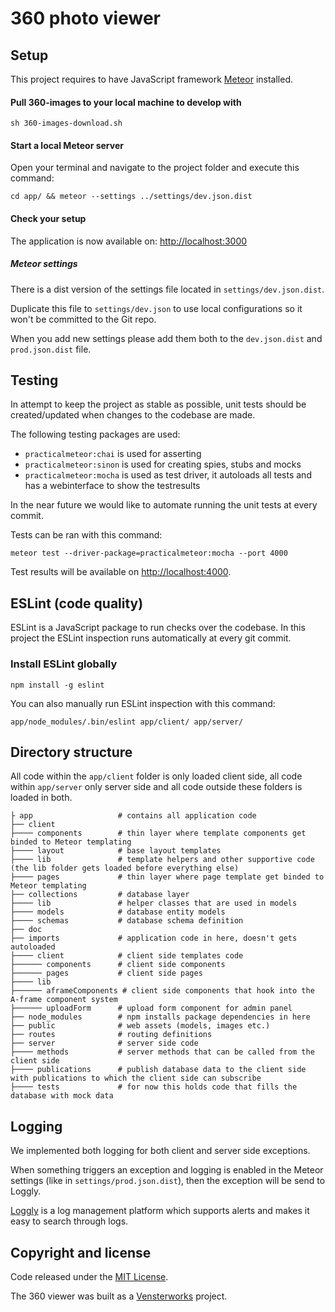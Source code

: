 # 360 photo viewer

## Setup

This project requires to have JavaScript framework [Meteor](https://www.meteor.com/install) installed.

#### Pull 360-images to your local machine to develop with

```
sh 360-images-download.sh
```

#### Start a local Meteor server

Open your terminal and navigate to the project folder and execute this command:
```
cd app/ && meteor --settings ../settings/dev.json.dist
```

#### Check your setup

The application is now available on: [http://localhost:3000](http://localhost:3000)

##### Meteor settings

There is a dist version of the settings file located in ``settings/dev.json.dist``. 

Duplicate this file to ``settings/dev.json`` to use local configurations so it won't be committed to the Git repo.

When you add new settings please add them both to the ``dev.json.dist`` and ``prod.json.dist`` file.


## Testing

In attempt to keep the project as stable as possible, unit tests should be created/updated when changes to the codebase are made.

The following testing packages are used:

* ``practicalmeteor:chai`` is used for asserting
* ``practicalmeteor:sinon`` is used for creating spies, stubs and mocks
* ``practicalmeteor:mocha`` is used as test driver, it autoloads all tests and has a webinterface to show the testresults

In the near future we would like to automate running the unit tests at every commit.

Tests can be ran with this command:

```
meteor test --driver-package=practicalmeteor:mocha --port 4000
```

Test results will be available on [http://localhost:4000](http://localhost:4000).


## ESLint (code quality)

ESLint is a JavaScript package to run checks over the codebase. In this project the ESLint inspection runs automatically at every git commit.

### Install ESLint globally

```
npm install -g eslint
```

You can also manually run ESLint inspection with this command:

```
app/node_modules/.bin/eslint app/client/ app/server/
```

## Directory structure

All code within the ``app/client`` folder is only loaded client side, all code within ``app/server`` only server side and all code outside these folders is loaded in both.
    
    ├ app                   # contains all application code
    ├── client               
    ├──── components        # thin layer where template components get binded to Meteor templating
    ├──── layout            # base layout templates
    ├──── lib               # template helpers and other supportive code (the lib folder gets loaded before everything else)
    ├──── pages             # thin layer where page template get binded to Meteor templating
    ├── collections         # database layer
    ├──── lib               # helper classes that are used in models
    ├──── models            # database entity models
    ├──── schemas           # database schema definition
    ├── doc
    ├── imports             # application code in here, doesn't gets autoloaded
    ├──── client            # client side templates code
    ├────── components      # client side components
    ├────── pages           # client side pages
    ├──── lib
    ├────── aframeComponents # client side components that hook into the A-frame component system
    ├────── uploadForm      # upload form component for admin panel
    ├── node_modules        # npm installs package dependencies in here
    ├── public              # web assets (models, images etc.)
    ├── routes              # routing definitions
    ├── server              # server side code
    ├──── methods           # server methods that can be called from the client side
    ├──── publications      # publish database data to the client side with publications to which the client side can subscribe
    ├──── tests             # for now this holds code that fills the database with mock data
    
## Logging

We implemented both logging for both client and server side exceptions.

When something triggers an exception and logging is enabled in the Meteor settings (like in ``settings/prod.json.dist``), then the exception will be send to Loggly.

[Loggly](http://www.loggly.com) is a log management platform which supports alerts and makes it easy to search through logs.


## Copyright and license

Code released under the [MIT License](https://github.com/kevindh89/360-viewer/blob/master/LICENSE).

The 360 viewer was built as a [Vensterworks](http://www.vensterworks.com) project.

